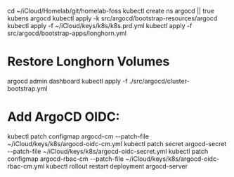 cd ~/iCloud/Homelab/git/homelab-foss
kubectl create ns argocd || true
kubens argocd
kubectl apply -k src/argocd/bootstrap-resources/argocd
kubectl apply -f ~/iCloud/keys/k8s/k8s.prd.yml
kubectl apply -f src/argocd/bootstrap-apps/longhorn.yml

# Restore Longhorn Volumes
argocd admin dashboard
kubectl apply -f ./src/argocd/cluster-bootstrap.yml

# Add ArgoCD OIDC:
kubectl patch configmap argocd-cm --patch-file ~/iCloud/keys/k8s/argocd-oidc-cm.yml
kubectl patch secret argocd-secret --patch-file ~/iCloud/keys/k8s/argocd-oidc-secret.yml
kubectl patch configmap argocd-rbac-cm --patch-file ~/iCloud/keys/k8s/argocd-oidc-rbac-cm.yml
kubectl rollout restart deployment argocd-server

